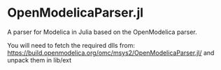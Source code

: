# OpenModelicaParser.jl

A parser for Modelica in Julia based on the OpenModelica parser.


You will need to fetch the required dlls from:
https://build.openmodelica.org/omc/msys2/OpenModelicaParser.jl/
and unpack them in lib/ext


